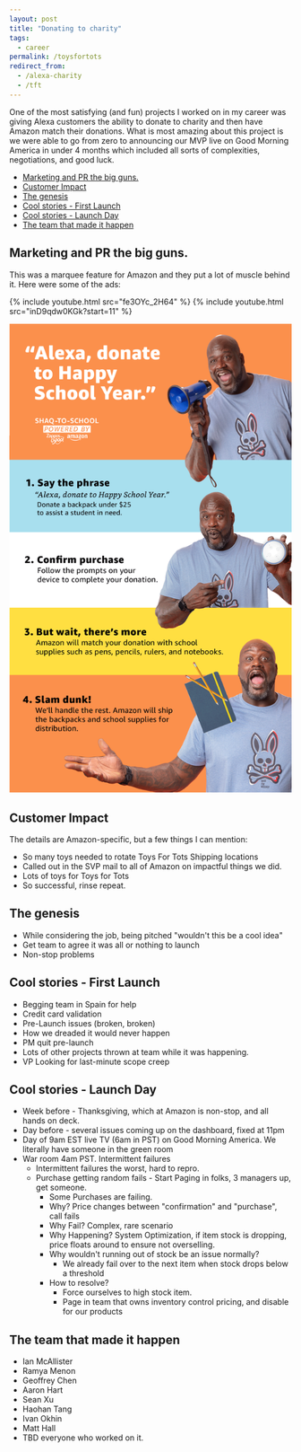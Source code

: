 ```yaml
---
layout: post
title: "Donating to charity"
tags:
  - career
permalink: /toysfortots
redirect_from:
  - /alexa-charity
  - /tft
---
```


One of the most satisfying (and fun) projects I worked on in my career was giving Alexa customers the ability to donate to charity and then have Amazon match their donations. What is most amazing about this project is we were able to go from zero to announcing our MVP live on Good Morning America in under 4 months which included all sorts of complexities, negotiations, and good luck.

<!-- prettier-ignore-start -->
<!-- vim-markdown-toc GFM -->

- [Marketing and PR the big guns.](#marketing-and-pr-the-big-guns)
- [Customer Impact](#customer-impact)
- [The genesis](#the-genesis)
- [Cool stories - First Launch](#cool-stories---first-launch)
- [Cool stories - Launch Day](#cool-stories---launch-day)
- [The team that made it happen](#the-team-that-made-it-happen)

<!-- vim-markdown-toc -->
<!-- prettier-ignore-end -->

## Marketing and PR the big guns.

This was a marquee feature for Amazon and they put a lot of muscle behind it. Here were some of the ads:

{% include youtube.html src="fe3OYc_2H64" %}
{% include youtube.html src="inD9qdw0KGk?start=11" %}

![](https://github.com/idvorkin/blob/raw/master/tft/shaq.gif)

## Customer Impact

The details are Amazon-specific, but a few things I can mention:

- So many toys needed to rotate Toys For Tots Shipping locations
- Called out in the SVP mail to all of Amazon on impactful things we did.
- Lots of toys for Toys for Tots
- So successful, rinse repeat.

## The genesis

- While considering the job, being pitched "wouldn't this be a cool idea"
- Get team to agree it was all or nothing to launch
- Non-stop problems

## Cool stories - First Launch

- Begging team in Spain for help
- Credit card validation
- Pre-Launch issues (broken, broken)
- How we dreaded it would never happen
- PM quit pre-launch
- Lots of other projects thrown at team while it was happening.
- VP Looking for last-minute scope creep

## Cool stories - Launch Day

- Week before - Thanksgiving, which at Amazon is non-stop, and all hands on deck.
- Day before - several issues coming up on the dashboard, fixed at 11pm
- Day of 9am EST live TV (6am in PST) on Good Morning America. We literally have someone in the green room
- War room 4am PST. Intermittent failures
  - Intermittent failures the worst, hard to repro.
  - Purchase getting random fails - Start Paging in folks, 3 managers up, get someone.
    - Some Purchases are failing.
    - Why? Price changes between "confirmation" and "purchase", call fails
    - Why Fail? Complex, rare scenario
    - Why Happening? System Optimization, if item stock is dropping, price floats around to ensure not overselling.
    - Why wouldn't running out of stock be an issue normally?
      - We already fail over to the next item when stock drops below a threshold
    - How to resolve?
      - Force ourselves to high stock item.
      - Page in team that owns inventory control pricing, and disable for our products

## The team that made it happen

- Ian McAllister
- Ramya Menon
- Geoffrey Chen
- Aaron Hart
- Sean Xu
- Haohan Tang
- Ivan Okhin
- Matt Hall
- TBD everyone who worked on it.
